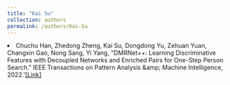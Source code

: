 ```yaml
---
title: "Kai Su"
collection: authors
permalink: /authors/Kai-Su
---
```

 <li> Chuchu Han,  Zhedong Zheng,  Kai Su,  Dongdong Yu,  Zehuan Yuan,  Changxin Gao,  Nong Sang,  Yi Yang, &quot;DMRNet++: Learning Discriminative Features with Decoupled Networks and Enriched Pairs for One-Step Person Search.&quot; IEEE Transactions on Pattern Analysis &amp;amp; Machine Intelligence, 2022.'<a href='https://zdzheng.xyz/publication/DMRNet-L2022'>[Link]</a> </li>